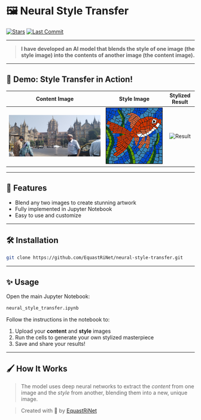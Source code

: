 # 🖼️ Neural Style Transfer

[![Stars](https://img.shields.io/github/stars/EquastRiNet/neural-style-transfer?style=social)](https://github.com/EquastRiNet/neural-style-transfer/stargazers)
[![Last Commit](https://img.shields.io/github/last-commit/EquastRiNet/neural-style-transfer)](https://github.com/EquastRiNet/neural-style-transfer/commits/main)

---

> **I have developed an AI model that blends the style of one image (the style image) into the contents of another image (the content image).**

---

## 🎨 Demo: Style Transfer in Action!

| **Content Image** | **Style Image** | **Stylized Result** |
|:-----------------:|:---------------:|:-------------------:|
| ![Content](content_image/main_content.jpg) | ![Style](style_image/mosaic.jpg) | ![Result](final_images/style_bg_mosaic.png) |


---

## 🚀 Features

- Blend any two images to create stunning artwork
- Fully implemented in Jupyter Notebook
- Easy to use and customize

---

## 🛠️ Installation

```bash
git clone https://github.com/EquastRiNet/neural-style-transfer.git
```

---

## ✨ Usage

Open the main Jupyter Notebook:

```bash
neural_style_transfer.ipynb
```

Follow the instructions in the notebook to:

1. Upload your **content** and **style** images
2. Run the cells to generate your own stylized masterpiece
3. Save and share your results!

---

## 🖌️ How It Works

> The model uses deep neural networks to extract the *content* from one image and the *style* from another, blending them into a new, unique image.

> Created with 🚀 by [EquastRiNet](https://github.com/EquastRiNet)

